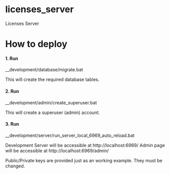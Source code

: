 # licenses_server
Licenses Server


# How to deploy

#### 1. Run 
__development/database/migrate.bat

This will create the required database tables.


#### 2. Run 
__development/admin/create_superuser.bat

This will create a superuser (admin) account.


#### 3. Run
__development/server/run_server_local_6969_auto_reload.bat

Development Server will be accessible at http://localhost:6969/
Admin page will be accessible at http://localhost:6969/admin/


Public/Private keys are provided just as an working example. They must be changed.
